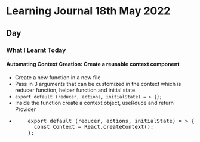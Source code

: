 <h1>Learning Journal 18th May 2022</h1>
<h2>Day</h2>
<h3>What I Learnt Today</h3>
<h4>Automating Context Creation: Create a reusable context component</h4>
<ul>
  <li>Create a new function in a new file</li>
  <li>Pass in 3 arguments that can be customized in the context which is reducer function, helper function and initial state.</li>
  <li><code>export default (reducer, actions, initialState) = > {};</code></li>
  <li>Inside the function create a context object, useRduce and return Provider<li>
  <pre>
    export default (reducer, actions, initialState) = > {
      const Context = React.createContext();
    };
  </pre>
</ul>
